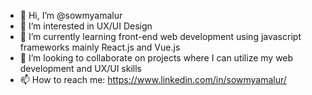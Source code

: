 - 👋 Hi, I’m @sowmyamalur
- 👀 I’m interested in UX/UI Design
- 🌱 I’m currently learning front-end web development using javascript frameworks mainly React.js and Vue.js
- 💞️ I’m looking to collaborate on projects where I can utilize my web development and UX/UI skills
- 📫 How to reach me: https://www.linkedin.com/in/sowmyamalur/

<!---
sowmyamalur/sowmyamalur is a ✨ special ✨ repository because its `README.md` (this file) appears on your GitHub profile.
You can click the Preview link to take a look at your changes.
--->
